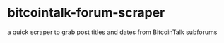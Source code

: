 # bitcointalk-forum-scraper
a quick scraper to grab post titles and dates from BitcoinTalk subforums
